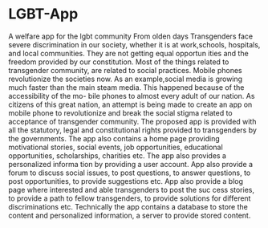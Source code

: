 # LGBT-App
A welfare app for the lgbt community
 From olden days Transgenders face severe discrimination in our society, whether it is at
 work,schools, hospitals, and local communities. They are not getting equal opportun ities
 and the freedom provided by our constitution. Most of the things related to transgender
 community, are related to social practices. Mobile phones revolutionize the societies now.
 As an example,social media is growing much faster than the main steam media. This
 happened because of the accessibility of the mo- bile phones to almost every adult of
 our nation. As citizens of this great nation, an attempt is being made to create an app
 on mobile phone to revolutionize and break the social stigma related to acceptance of
 transgender community. The proposed app is provided with all the statutory, legal and
 constitutional rights provided to transgenders by the governments. The app also contains
 a home page providing motivational stories, social events, job opportunities, educational
 opportunities, scholarships, charities etc. The app also provides a personalized informa
tion by providing a user account. App also provide a forum to discuss social issues, to
 post questions, to answer questions, to post opportunities, to provide suggestions etc.
 App also provide a blog page where interested and able transgenders to post the suc
cess stories, to provide a path to fellow transgenders, to provide solutions for different
 discriminations etc. Technically the app contains a database to store the content and
 personalized information, a server to provide stored content.
